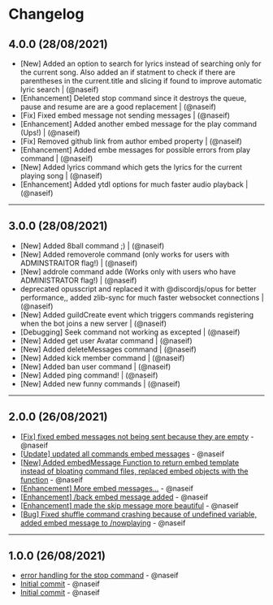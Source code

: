 # Changelog

## 4.0.0 (28/08/2021)

- [New] Added an option to search for lyrics instead of searching only for the current song. Also added an if statment to check if there are parentheses in the current.title and slicing if found to improve automatic lyric search | (@naseif)
- [Enhancement] Deleted stop command since it destroys the queue, pause and resume are are a good replacement | (@naseif)
- [Fix] Fixed embed message not sending messages | (@naseif)
- [Enhancement] Added another embed message for the play command (Ups!) | (@naseif)
- [Fix] Removed github link from author embed property | (@naseif)
- [Enhancement] Added embe messages for possible errors from play command | (@naseif)
- [New] Added lyrics command which gets the lyrics for the current playing song | (@naseif)
- [Enhancement] Added ytdl options for much faster audio playback | (@naseif)

---

## 3.0.0 (28/08/2021)

- [New] Added 8ball command ;) | (@naseif)
- [New] Added removerole command (only works for users with ADMINSTRAITOR flag!) | (@naseif)
- [New] addrole command adde (Works only with users who have ADMINISTRATOR flag!) | (@naseif)
- deprecated opusscript and replaced it with @discordjs/opus for better performance,, added zlib-sync for much faster websocket connections | (@naseif)
- [New] Added guildCreate event which triggers commands registering when the bot joins a new server | (@naseif)
- [Debugging] Seek command not working as excepted | (@naseif)
- [New] Added get user Avatar command | (@naseif)
- [New] Added deleteMessages command | (@naseif)
- [New] Added kick member command | (@naseif)
- [New] Added ban user command | (@naseif)
- [New] Added ping command! | (@naseif)
- [New] Added new funny commands | (@naseif)

---

## 2.0.0 (26/08/2021)

- [[Fix] fixed embed messages not being sent because they are empty](https://github.com/naseif/Eyesense-Music-Bot/commit/7f227c1b76a7ffe3eeb3cd2ad470040133468ae4) - @naseif
- [[Update] updated all commands embed messages](https://github.com/naseif/Eyesense-Music-Bot/commit/3337541158691ede7dc7a008e2a2a1e7ec00a905) - @naseif
- [[New] Added embedMessage Function to return embed template instead of bloating command files, replaced embed objects with the function](https://github.com/naseif/Eyesense-Music-Bot/commit/b2e872b49cfebbb94d01e6719f761e91942a964a) - @naseif
- [[Enhancement] More embed messages...](https://github.com/naseif/Eyesense-Music-Bot/commit/bdb761e79a30d03dc6586177c141a1d81d610343) - @naseif
- [[Enhancement] /back embed message added](https://github.com/naseif/Eyesense-Music-Bot/commit/ff90d682e84514823240c2c2c67eee30949ea1b8) - @naseif
- [[Enhancement] made the skip message more beautiful](https://github.com/naseif/Eyesense-Music-Bot/commit/f17747cdfebd3f3409aa52df71b55aabc4628294) - @naseif
- [[Bug] Fixed shuffle command crashing because of undefined variable, added embed message to /nowplaying](https://github.com/naseif/Eyesense-Music-Bot/commit/6bc099b1bf59571bf9991594802f7829a96a9664) - @naseif

---

## 1.0.0 (26/08/2021)

- [error handling for the stop command](https://github.com/naseif/Eyesense-Music-Bot/commit/dd6656ec64074ac0fa8f635814a7a3c979103a1c) - @naseif
- [Initial commit](https://github.com/naseif/Eyesense-Music-Bot/commit/f3de5f79e08f191d11e6f2866d00df1ed0089a24) - @naseif
- [Initial commit](https://github.com/naseif/Eyesense-Music-Bot/commit/f7b70e2190721f87131ec64354b386bcefa2313c) - @naseif

